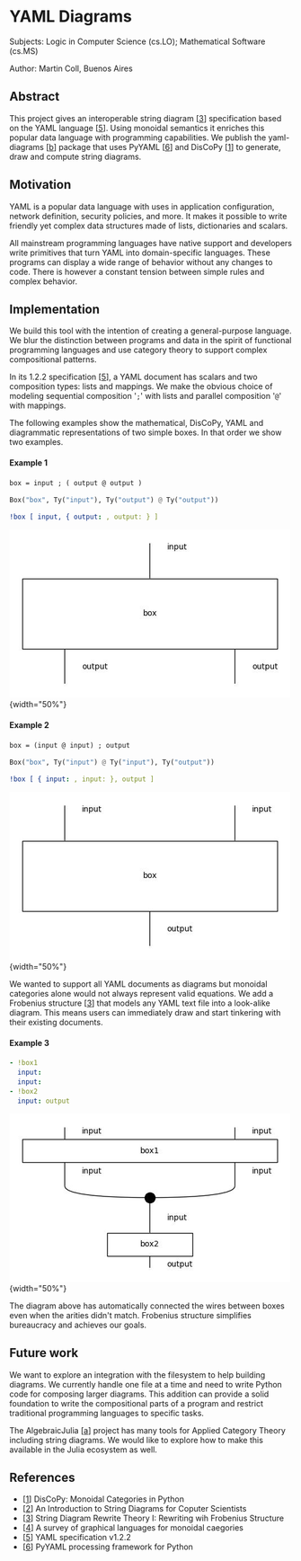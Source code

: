 # YAML Diagrams

Subjects: Logic in Computer Science (cs.LO); Mathematical Software (cs.MS)

Author: Martin Coll, Buenos Aires

## Abstract

This project gives an interoperable string diagram [[3]] specification based on the YAML language [[5]]. Using monoidal semantics it enriches this popular data language with programming capabilities. We publish the yaml-diagrams [[b]] package that uses PyYAML [[6]] and DisCoPy [[1]] to generate, draw and compute string diagrams.

## Motivation

YAML is a popular data language with uses in application configuration, network definition, security policies, and more. It makes it possible to write friendly yet complex data structures made of lists, dictionaries and scalars.

All mainstream programming languages have native support and developers write primitives that turn YAML into domain-specific languages. These programs can display a wide range of behavior without any changes to code. There is however a constant tension between simple rules and complex behavior.

## Implementation
We build this tool with the intention of creating a general-purpose language. We blur the distinction between programs and data in the spirit of functional programming languages and use category theory to support complex compositional patterns.

In its 1.2.2 specification [[5]], a YAML document has scalars and two composition types: lists and mappings. We make the obvious choice of modeling sequential composition '`;`' with lists and parallel composition '`@`' with mappings.

The following examples show the mathematical, DisCoPy, YAML and diagrammatic representations of two simple boxes. In that order we show two examples.

#### Example 1
```
box = input ; ( output @ output )
```
```py
Box("box", Ty("input"), Ty("output") @ Ty("output"))
```
```yaml
!box [ input, { output: , output: } ]
```

![one input and two outputs](Figure_1.jpg){width="50%"}

#### Example 2

```
box = (input @ input) ; output
```
```py
Box("box", Ty("input") @ Ty("input"), Ty("output"))
```
```yaml
!box [ { input: , input: }, output ]
```

![two inputs and one output](Figure_2.jpg){width="50%"}

We wanted to support all YAML documents as diagrams but monoidal categories alone would not always represent valid equations. We add a Frobenius structure [[3]] that models any YAML text file into a look-alike diagram. This means users can immediately draw and start tinkering with their existing documents.

#### Example 3
```yaml
- !box1
  input:
  input:
- !box2
  input: output
```

![sequential composition](Figure_3.jpg){width="50%"}

The diagram above has automatically connected the wires between boxes even when the arities didn't match. Frobenius structure simplifies bureaucracy and achieves our goals.

## Future work

We want to explore an integration with the filesystem to help building diagrams. We currently handle one file at a time and need to write Python code for composing larger diagrams. This addition can provide a solid foundation to write the compositional parts of a program and restrict traditional programming languages to specific tasks.

The AlgebraicJulia [[a]] project has many tools for Applied Category Theory including string diagrams. We would like to explore how to make this available in the Julia ecosystem as well.

## References
* [[1]] DisCoPy: Monoidal Categories in Python
* [[2]] An Introduction to String Diagrams for Coputer Scientists
* [[3]] String Diagram Rewrite Theory I: Rewriting wih Frobenius Structure
* [[4]] A survey of graphical languages for monoidal caegories
* [[5]] YAML specification v1.2.2
* [[6]] PyYAML processing framework for Python

[1]: https://doi.org/10.4204/EPTCS.333.13
[2]: https://doi.org/10.48550/arXiv.2305.08768
[3]: https://doi.org/10.48550/arXiv.2012.01847
[4]: https://doi.org/10.1007/978-3-642-12821-9_4
[5]: https://yaml.org/spec/1.2.2/
[6]: https://github.com/yaml/pyyaml
[a]: https://doi.org/10.48550/arXiv.2005.04831
[b]: https://github.com/yaml-programming/diagrams